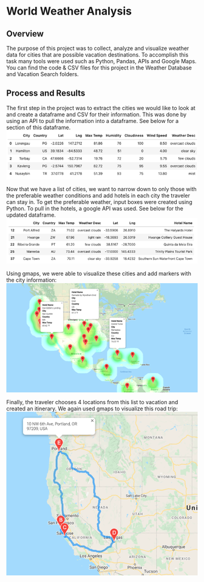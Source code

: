 # World Weather Analysis

## Overview

The purpose of this project was to collect, analyze and visualize weather data for cities that are possible vacation destinations. To accomplish this task many tools were used such as Python, Pandas, APIs and Google Maps. You can find the code & CSV files for this project in the Weather Database and Vacation Search folders. 

## Process and Results 


The first step in the project was to extract the cities we would like to look at and create a dataframe and CSV for their information. This was done by using an API to pull the information into a dataframe. See below for a section of this dataframe.
![Alt Image Text](https://github.com/mkback/World_Weather_Analysis/blob/main/Weather_Database/Images/Full_city_list.png)

Now that we have a list of cities, we want to narrow down to only those with the preferable weather conditions and add hotels in each city the traveler can stay in. To get the preferable weather, input boxes were created using Python. To pull in the hotels, a google API was used. See below for the updated dataframe. 
![Alt Image Text](https://github.com/mkback/World_Weather_Analysis/blob/main/Weather_Database/Images/City_list_withHotels.png)

Using gmaps, we were able to visualize these cities and add markers with the city information: 
![Alt Image Text](https://github.com/mkback/World_Weather_Analysis/blob/main/Weather_Database/Images/Vacation_heatmap.png)

Finally, the traveler chooses 4 locations from this list to vacation and created an itinerary. We again used gmaps to visualize this road trip: 
![Alt Image Text](https://github.com/mkback/World_Weather_Analysis/blob/main/Weather_Database/Images/Roadtrip_map.png)
